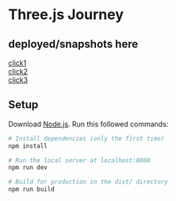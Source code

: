 # Three.js Journey

## deployed/snapshots here

[click1](https://remarkable-licorice-ba574c.netlify.app)</br>
[click2](https://venerable-sundae-61f0fa.netlify.app)</br>
[click3](https://vocal-nougat-84c607.netlify.app)



## Setup

Download [Node.js](https://nodejs.org/en/download/).
Run this followed commands:

```bash
# Install dependencies (only the first time)
npm install

# Run the local server at localhost:8080
npm run dev

# Build for production in the dist/ directory
npm run build
```
